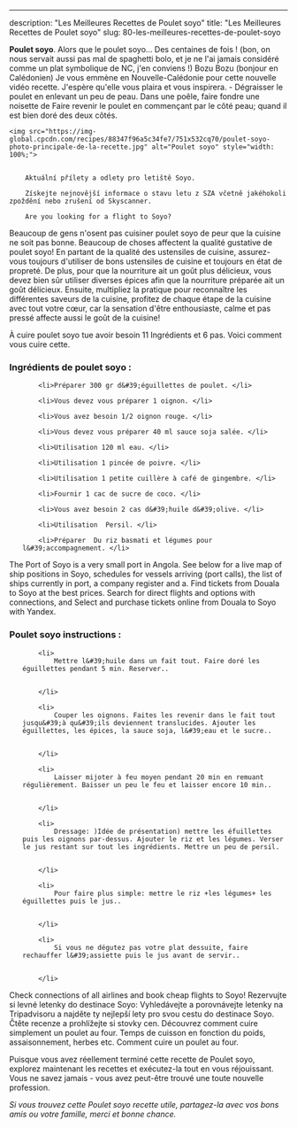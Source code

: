 ---
description: "Les Meilleures Recettes de Poulet soyo"
title: "Les Meilleures Recettes de Poulet soyo"
slug: 80-les-meilleures-recettes-de-poulet-soyo

<p>
	<strong>Poulet soyo</strong>. 
	Alors que le poulet soyo… Des centaines de fois ! (bon, on nous servait aussi pas mal de spaghetti bolo, et je ne l&#39;ai jamais considéré comme un plat symbolique de NC, j&#39;en conviens !) Bozu Bozu (bonjour en Calédonien) Je vous emmène en Nouvelle-Calédonie pour cette nouvelle vidéo recette. J&#39;espère qu&#39;elle vous plaira et vous inspirera. - Dégraisser le poulet en enlevant un peu de peau. Dans une poêle, faire fondre une noisette de Faire revenir le poulet en commençant par le côté peau; quand il est bien doré des deux côtés.
</p>
<p>
	
	<img src="https://img-global.cpcdn.com/recipes/88347f96a5c34fe7/751x532cq70/poulet-soyo-photo-principale-de-la-recette.jpg" alt="Poulet soyo" style="width: 100%;">
	
	
		Aktuální přílety a odlety pro letiště Soyo.
	
		Získejte nejnovější informace o stavu letu z SZA včetně jakéhokoli zpoždění nebo zrušení od Skyscanner.
	
		Are you looking for a flight to Soyo?
	
</p>

Beaucoup de gens n'osent pas cuisiner poulet soyo de peur que la cuisine ne soit pas bonne. Beaucoup de choses affectent la qualité gustative de poulet soyo! En partant de la qualité des ustensiles de cuisine, assurez-vous toujours d'utiliser de bons ustensiles de cuisine et toujours en état de propreté. De plus, pour que la nourriture ait un goût plus délicieux, vous devez bien sûr utiliser diverses épices afin que la nourriture préparée ait un goût délicieux. Ensuite, multipliez la pratique pour reconnaître les différentes saveurs de la cuisine, profitez de chaque étape de la cuisine avec tout votre cœur, car la sensation d'être enthousiaste, calme et pas pressé affecte aussi le goût de la cuisine!

<!--inarticleads1-->

À cuire poulet soyo tue avoir besoin 11 Ingrédients et 6 pas. Voici comment vous cuire cette.

<h3>Ingrédients de poulet soyo :</h3>

<ol>
	
		<li>Préparer 300 gr d&#39;éguillettes de poulet. </li>
	
		<li>Vous devez vous préparer 1 oignon. </li>
	
		<li>Vous avez besoin 1/2 oignon rouge. </li>
	
		<li>Vous devez vous préparer 40 ml sauce soja salée. </li>
	
		<li>Utilisation 120 ml eau. </li>
	
		<li>Utilisation 1 pincée de poivre. </li>
	
		<li>Utilisation 1 petite cuillère à café de gingembre. </li>
	
		<li>Fournir 1 cac de sucre de coco. </li>
	
		<li>Vous avez besoin 2 cas d&#39;huile d&#39;olive. </li>
	
		<li>Utilisation  Persil. </li>
	
		<li>Préparer  Du riz basmati et légumes pour l&#39;accompagnement. </li>
	
</ol>

The Port of Soyo is a very small port in Angola. See below for a live map of ship positions in Soyo, schedules for vessels arriving (port calls), the list of ships currently in port, a company register and a. Find tickets from Douala to Soyo at the best prices. Search for direct flights and options with connections, and Select and purchase tickets online from Douala to Soyo with Yandex. 

<!--inarticleads2-->

<h3>Poulet soyo instructions :</h3>

<ol>
	
		<li>
			Mettre l&#39;huile dans un fait tout. Faire doré les éguillettes pendant 5 min. Reserver..
			
			
		</li>
	
		<li>
			Couper les oignons. Faites les revenir dans le fait tout jusqu&#39;à qu&#39;ils deviennent translucides. Ajouter les éguillettes, les épices, la sauce soja, l&#39;eau et le sucre..
			
			
		</li>
	
		<li>
			Laisser mijoter à feu moyen pendant 20 min en remuant régulièrement. Baisser un peu le feu et laisser encore 10 min..
			
			
		</li>
	
		<li>
			Dressage: )Idée de présentation) mettre les éfuillettes puis les oignons par-dessus. Ajouter le riz et les légumes. Verser le jus restant sur tout les ingrédients. Mettre un peu de persil.
			
			
		</li>
	
		<li>
			Pour faire plus simple: mettre le riz +les légumes+ les éguillettes puis le jus..
			
			
		</li>
	
		<li>
			Si vous ne dégutez pas votre plat dessuite, faire rechauffer l&#39;assiette puis le jus avant de servir..
			
			
		</li>
	
</ol>

Check connections of all airlines and book cheap flights to Soyo! Rezervujte si levné letenky do destinace Soyo: Vyhledávejte a porovnávejte letenky na Tripadvisoru a najděte ty nejlepší lety pro svou cestu do destinace Soyo. Čtěte recenze a prohlížejte si stovky cen. Découvrez comment cuire simplement un poulet au four. Temps de cuisson en fonction du poids, assaisonnement, herbes etc. Comment cuire un poulet au four. 

<!--inarticleads1-->

<p>
Puisque vous avez réellement terminé cette recette de Poulet soyo, explorez maintenant les recettes et exécutez-la tout en vous réjouissant. Vous ne savez jamais - vous avez peut-être trouvé une toute nouvelle profession.
</p>

<p>
<i>Si vous trouvez cette Poulet soyo recette utile, partagez-la avec vos bons amis ou votre famille, merci et bonne chance.</i>
</p>
